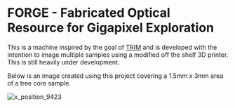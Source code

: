 # FORGE - Fabricated Optical Resource for Gigapixel Exploration
This is a machine inspired by the goal of [TRIM](https://github.com/UAA-Robo/tree-ring) and is developed with the intention to image multiple samples using a modified off the shelf 3D printer. This is still heavily under development.

Below is an image created using this project covering a 1.5mm x 3mm area of a tree core sample.

![x_position_9423](https://github.com/user-attachments/assets/acc4b7ab-5bc3-4d7d-95b1-6783f011dd43)
